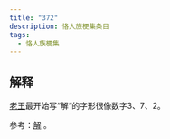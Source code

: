 ```yaml
---
title: "372"
description: 恪人族梗集条目
tags:
  - 恪人族梗集
---
```


## 解释

[老王](老王)最开始写“解“的字形很像数字3、7、2。

<WikiPicture src="https://wikioss.xhemj.work/krzfs/wiki/faa68797fc221cf345b5f7c5dff33436.jpg" title="老王之解"></WikiPicture>

参考：[解](解) 。